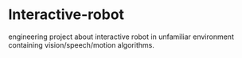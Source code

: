 # Interactive-robot
engineering project about interactive robot in unfamiliar environment containing vision/speech/motion algorithms.
